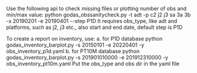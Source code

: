 Use the following api to check missing files or plotting number of obs and min/max value:
python godas_obssanitycheck.py -t adt -p c2 j2 j3 sa 3a 3b -s 20190201 -e 20190401 --step P1D
It requires obs_type, like adt and platforms, such as j2, j3 etc., also start and end date, default step is P1D

To create a report on  inventory, use:
    a. for P1D database
        python godas_inventory_barplot.py -s 20150101 -e 20220401 -y obs_inventory_p1d.yaml
    b. for PT10M database
        python godas_inventory_barplot.py -s 201901010000 -e 201912310000 -y obs_inventory_pt10m.yaml
Put the obs_type and obs dir in the yaml file


